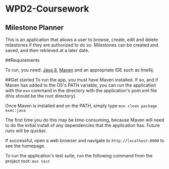 # WPD2-Coursework

## Milestone Planner

This is an application that allows a user to browse, create, edit and delete milestones if they are authorized to do so. Milestones can be created and saved, and then retrieved at a later date.

##Requirements

To run, you need: [Java 8][2], [Maven][3] and an appropriate IDE such as Intellij.

##Get started
To run the app, you must have Maven installed. If so, and if Maven has added to the OS's PATH variable, you can run the application with the `mvn` command in the directory with the application's pom.xml file (this should be the root directory).

Once Maven is installed and on the PATH, simply type
    `mvn clean package exec:java`
    
The first time you do this may be time-consuming, because Maven will need to do the initial install of any dependencies that the application has. Future runs will be quicker.

If successful, open a web browser and navigate to `http://localhost:8000` to see the homepage.

To run the application's test suite, run the following command from the project root:
`mvn test`

[2]:http://www.oracle.com/technetwork/java/javase/downloads/jdk8-downloads-2133151.html
[3]:https://maven.apache.org/download.cgi